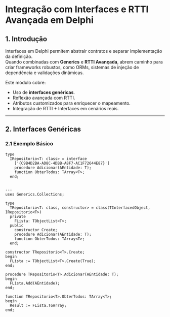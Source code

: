 # Integração com Interfaces e RTTI Avançada em Delphi

## 1. Introdução
Interfaces em Delphi permitem abstrair contratos e separar implementação da definição.  
Quando combinadas com **Generics** e **RTTI Avançada**, abrem caminho para criar frameworks robustos, como ORMs, sistemas de injeção de dependência e validações dinâmicas.

Este módulo cobre:
- Uso de **interfaces genéricas**.  
- Reflexão avançada com RTTI.  
- Atributos customizados para enriquecer o mapeamento.  
- Integração de RTTI + Interfaces em cenários reais.

---

## 2. Interfaces Genéricas
### 2.1 Exemplo Básico
```delphi
type
  IRepositorio<T: class> = interface
    ['{C9B4D2BA-AD8C-4DBB-A8F7-AC1F72644E87}']
    procedure Adicionar(AEntidade: T);
    function ObterTodos: TArray<T>;
  end;


---
uses Generics.Collections;

type
  TRepositorio<T: class, constructor> = class(TInterfacedObject, IRepositorio<T>)
  private
    FLista: TObjectList<T>;
  public
    constructor Create;
    procedure Adicionar(AEntidade: T);
    function ObterTodos: TArray<T>;
  end;

constructor TRepositorio<T>.Create;
begin
  FLista := TObjectList<T>.Create(True);
end;

procedure TRepositorio<T>.Adicionar(AEntidade: T);
begin
  FLista.Add(AEntidade);
end;

function TRepositorio<T>.ObterTodos: TArray<T>;
begin
  Result := FLista.ToArray;
end;